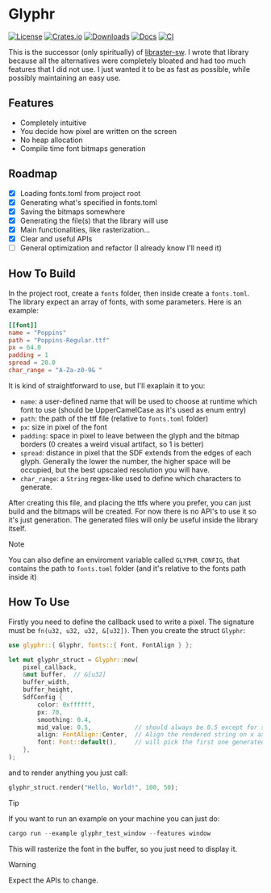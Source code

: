 # Glyphr

[![License](https://img.shields.io/badge/license-Apache-blue.svg)](https://github.com/Bridiro/glyphr#license)
[![Crates.io](https://img.shields.io/crates/v/glyphr.svg)](https://crates.io/crates/glyphr)
[![Downloads](https://img.shields.io/crates/d/glyphr.svg)](https://crates.io/crates/glyphr)
[![Docs](https://docs.rs/glyphr/badge.svg)](https://docs.rs/glyphr/latest/glyphr/)
[![CI](https://github.com/Bridiro/glyphr/actions/workflows/rust.yml/badge.svg)](https://github.com/Bridiro/glyphr/actions)

This is the successor (only spiritually) of [libraster-sw](https://github.com/eagletrt/libraster-sw). I wrote that library because all the alternatives were completely bloated
and had too much features that I did not use. I just wanted it to be as fast as possible, while possibly maintaining an easy use.

## Features
- Completely intuitive
- You decide how pixel are written on the screen
- No heap allocation
- Compile time font bitmaps generation

## Roadmap
- [x] Loading fonts.toml from project root
- [x] Generating what's specified in fonts.toml
- [x] Saving the bitmaps somewhere
- [x] Generating the file(s) that the library will use
- [x] Main functionalities, like rasterization...
- [x] Clear and useful APIs
- [ ] General optimization and refactor (I already know I'll need it)

## How To Build

In the project root, create a `fonts` folder, then inside create a `fonts.toml`. The library expect an array of fonts, with some parameters. Here is an example:
```toml
[[font]]
name = "Poppins"
path = "Poppins-Regular.ttf"
px = 64.0
padding = 1
spread = 20.0
char_range = "A-Za-z0-9& "
```
It is kind of straightforward to use, but I'll exaplain it to you:
- `name`: a user-defined name that will be used to choose at runtime which font to use (should be UpperCamelCase as it's used as enum entry)
- `path`: the path of the ttf file (relative to `fonts.toml` folder)
- `px`: size in pixel of the font
- `padding`: space in pixel to leave between the glyph and the bitmap borders (0 creates a weird visual artifact, so 1 is better)
- `spread`: distance in pixel that the SDF extends from the edges of each glyph. Generally the lower the number, the higher space will be occupied, but the best upscaled resolution you will have.
- `char_range`: a `String` regex-like used to define which characters to generate.

After creating this file, and placing the ttfs where you prefer, you can just build and the bitmaps will be created. For now there is no API's to use it so it's just generation. The generated files will only be useful inside the library itself.

> [!NOTE]
> You can also define an enviroment variable called `GLYPHR_CONFIG`, that contains the path to `fonts.toml` folder (and it's relative to the fonts path inside it)

## How To Use

Firstly you need to define the callback used to write a pixel. The signature must be `fn(u32, u32, u32, &[u32])`.
Then you create the struct `Glyphr`:
```rust
use glyphr::{ Glyphr, fonts::{ Font, FontAlign } };

let mut glyphr_struct = Glyphr::new(
    pixel_callback,
    &mut buffer,  // &[u32]
    buffer_width,
    buffer_height,
    SdfConfig {
        color: 0xffffff,
        px: 70,
        smoothing: 0.4,
        mid_value: 0.5,            // should always be 0.5 except for some edge cases
        align: FontAlign::Center,  // Align the rendered string on x axis
        font: Font::default(),     // will pick the first one generated
    },
);
```
and to render anything you just call:
```rust
glyphr_struct.render("Hello, World!", 100, 50);
```

> [!TIP]
> If you want to run an example on your machine you can just do:
> ```rust
> cargo run --example glyphr_test_window --features window
> ```

This will rasterize the font in the buffer, so you just need to display it.

> [!WARNING]
> Expect the APIs to change.

